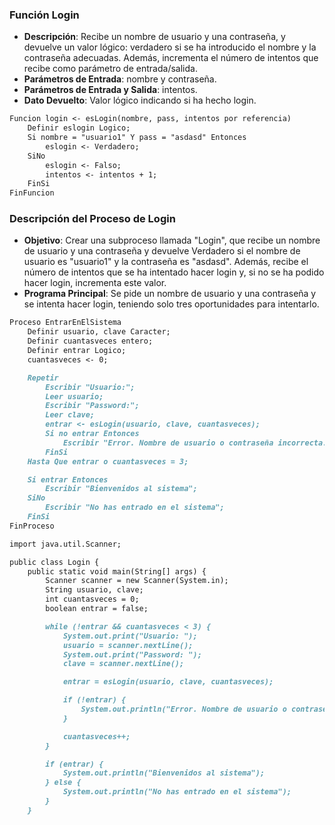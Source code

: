 ### Función Login
- **Descripción**: Recibe un nombre de usuario y una contraseña, y devuelve un valor lógico: verdadero si se ha introducido el nombre y la contraseña adecuadas. Además, incrementa el número de intentos que recibe como parámetro de entrada/salida.
- **Parámetros de Entrada**: nombre y contraseña.
- **Parámetros de Entrada y Salida**: intentos.
- **Dato Devuelto**: Valor lógico indicando si ha hecho login.

```markdown
Funcion login <- esLogin(nombre, pass, intentos por referencia)
    Definir eslogin Logico;
    Si nombre = "usuario1" Y pass = "asdasd" Entonces
        eslogin <- Verdadero;
    SiNo
        eslogin <- Falso;
        intentos <- intentos + 1;
    FinSi
FinFuncion
```

### Descripción del Proceso de Login
- **Objetivo**: Crear una subproceso llamada "Login", que recibe un nombre de usuario y una contraseña y devuelve Verdadero si el nombre de usuario es "usuario1" y la contraseña es "asdasd". Además, recibe el número de intentos que se ha intentado hacer login y, si no se ha podido hacer login, incrementa este valor.
- **Programa Principal**: Se pide un nombre de usuario y una contraseña y se intenta hacer login, teniendo solo tres oportunidades para intentarlo.

```markdown
Proceso EntrarEnElSistema
    Definir usuario, clave Caracter;
    Definir cuantasveces entero;
    Definir entrar Logico;
    cuantasveces <- 0;

    Repetir
        Escribir "Usuario:";
        Leer usuario;
        Escribir "Password:";
        Leer clave;
        entrar <- esLogin(usuario, clave, cuantasveces);
        Si no entrar Entonces
            Escribir "Error. Nombre de usuario o contraseña incorrecta.";
        FinSi
    Hasta Que entrar o cuantasveces = 3;

    Si entrar Entonces
        Escribir "Bienvenidos al sistema";
    SiNo
        Escribir "No has entrado en el sistema";
    FinSi
FinProceso
```
```markdown
import java.util.Scanner;

public class Login {
    public static void main(String[] args) {
        Scanner scanner = new Scanner(System.in);
        String usuario, clave;
        int cuantasveces = 0;
        boolean entrar = false;

        while (!entrar && cuantasveces < 3) {
            System.out.print("Usuario: ");
            usuario = scanner.nextLine();
            System.out.print("Password: ");
            clave = scanner.nextLine();

            entrar = esLogin(usuario, clave, cuantasveces);

            if (!entrar) {
                System.out.println("Error. Nombre de usuario o contraseña incorrecta.");
            }

            cuantasveces++;
        }

        if (entrar) {
            System.out.println("Bienvenidos al sistema");
        } else {
            System.out.println("No has entrado en el sistema");
        }
    }
```
